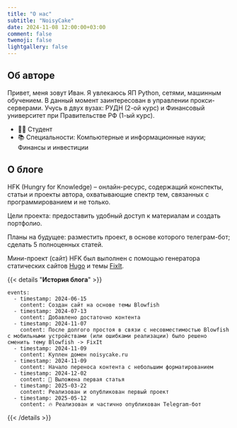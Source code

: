 ```yaml
---
title: "О нас"
subtitle: "NoisyCake"
date: 2024-11-08 12:00:00+03:00
comment: false
twemoji: false
lightgallery: false
---
```


## Об авторе

Привет, меня зовут Иван. Я увлекаюсь ЯП Python, сетями, машинным обучением. В данный момент заинтересован в управлении прокси-серверами. Учусь в двух вузах: РУДН (2-ой курс) и Финансовый университет при Правительстве РФ (1-ый курс).

* 👨‍💻 Студент
* 📚 Специальности: Компьютерные и информационные науки; Финансы и инвестиции

## О блоге

HFK (Hungry for Knowledge) – онлайн-ресурс, содержащий конспекты, статьи и проекты автора, охватывающие спектр тем, связанных с программированием и не только.

Цели проекта: предоставить удобный доступ к материалам и создать портфолио.

Планы на будущее: разместить проект, в основе которого телеграм-бот; сделать 5 полноценных статей.

Мини-проект (сайт) HFK был выполнен с помощью генератора статических сайтов [Hugo](https://gohugo.io/) и темы [FixIt](https://github.com/hugo-fixit/FixIt).

{{< details "**История блога**" >}}
```timeline {animation=true}
events:
  - timestamp: 2024-06-15
    content: Создан сайт на основе темы Blowfish
  - timestamp: 2024-07-13
    content: Добавлено достаточно контента
  - timestamp: 2024-11-07
    content: После долгого простоя в связи с несовместимостью Blowfish с мобильными устройствами (или ошибками реализации) было решено сменить тему Blowfish -> FixIt
  - timestamp: 2024-11-09
    content: Куплен домен noisycake.ru
  - timestamp: 2024-11-09
    content: Начало переноса контента с небольшим форматированием
  - timestamp: 2024-12-02
    content: 🥳 Выложена первая статья
  - timestamp: 2025-03-22
    content: Реализован и опубликован первый проект
  - timestamp: 2025-05-12
    content: 🔥 Реализован и частично опубликован Telegram-бот
```
{{< /details >}}